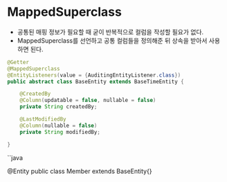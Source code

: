 # MappedSuperclass

- 공통된 매핑 정보가 필요할 때 굳이 반복적으로 컬럼을 작성할 필요가 없다.
- MappedSuperclass를 선언하고 공통 컬럼들을 정의해준 뒤 상속을 받아서 사용하면 된다.

```java
@Getter
@MappedSuperclass
@EntityListeners(value = {AuditingEntityListener.class})
public abstract class BaseEntity extends BaseTimeEntity {

    @CreatedBy
    @Column(updatable = false, nullable = false)
    private String createdBy;

    @LastModifiedBy
    @Column(nullable = false)
    private String modifiedBy;

}

```

``java

@Entity
public class Member extends BaseEntity{}


```